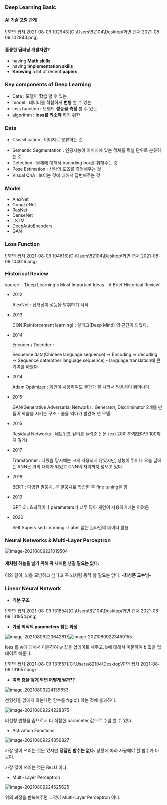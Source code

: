 ### Deep Learning Basic

#### AI 기술 포함 관계

![화면 캡처 2021-08-09 102943](C:\Users\82104\Desktop\화면 캡처 2021-08-09 102943.png)



#### 훌륭한 딥러닝 개발자란?

* having **Math skills**  
* having **Implementation skills** 
* **Knowing** a lot of recent **papers**



### Key components of Deep Learning

* Data : 모델이 **학습** 할 수 있는
* model : 데이터를 적합하게 **변형** 할 수 있는
* loss function : 모델의 **성능을** **측정** 할 수 있는
* algorithm : **loss를 최소화** 하기 위한 



### Data

* Classification : 이미지로 분류하는 것

- Semantic Segmentation : 인공지능이 이미지에 있는 객체를 픽셀 단위로 분류하는 것
- Detection : 물체에 대해서 bounding box를 취해주는 것
- Pose Estimation : 사람의 포즈를 측정해주는 것
- Visual QnA : 보이는 것에 대해서 답변해주는 것



### Model

* AlexNet 
* GoogLeNet 
* ResNet 
* DenseNet 
* LSTM 
* DeepAutoEncoders 
* GAN



### Loss Function

![화면 캡처 2021-08-09 104616](C:\Users\82104\Desktop\화면 캡처 2021-08-09 104616.png)



### Historical Review

source -  'Deep Learning's Most Important Ideas - A Brief Historical Review'



* 2012

  AlexNet : 딥러닝이 성능을 발휘하기 시작

  

* 2013

  DQN(Reinforcement learning) : 알파고(Deep Mind) 의 근간이 되었다.

  

* 2014

  Encoder / Decoder : 

  Sequence data(Chinese language sequence) => Encoding => decoding => Sequence data(other language sequence) - language translation에 큰 기여를 하였다.

  

* 2014

  Adam Optimizer : 개인이 사용하여도 결과가 잘 나와서 범용성이 뛰어나다.

  

* 2015

  GAN(Generative Adversarial Network) : Generator, Discriminator 2개를 만들어 학습을 시키는 구조 - 술을 먹다가 발견해 낸 모델

  

* 2015

  Residual Networks : 네트워크 깊이를 늘려준 논문 (ex) 20이 한계였다면 100까지 깊게)

  

* 2017

  Transformer : 나왔을 당시에는 크게 사용되지 않았지만, 성능이 뛰어나 오늘 날에는 RNN은 거의 대체가 되었고 CNN의 자리까지 넘보고 있다.

  

* 2018

  BERT : 다양한 말뭉치, 큰 말뭉치로 학습한 후 fine tuning을 함



* 2019

  GPT-3 : 효과적이나 parameters가 너무 많아 개인이 사용하기에는 어려움



* 2020

  Self Supervised Learning : Label 없는 온라인의 데이터 활용



### Neural Networks & Multi-Layer Perceptron



![image-20210809221019504](C:\Users\82104\AppData\Roaming\Typora\typora-user-images\image-20210809221019504.png)



#### 새처럼 하늘을 날기 위해 꼭 새처럼 생길 필요는 없다. 

이와 같이, 뇌를 모방하고 싶다고 꼭 뇌처럼 동작 할 필요는 없다.   **-최성준 교수님-**



### Linear Neural Network

* **기본 구조**

![화면 캡처 2021-08-09 131854](C:\Users\82104\Desktop\화면 캡처 2021-08-09 131854.png)



* **가장 최적의 parameters 찾는 과정**

![image-20210809223642817](C:\Users\82104\AppData\Roaming\Typora\typora-user-images\image-20210809223642817.png)![image-20210809223459155](C:\Users\82104\AppData\Roaming\Typora\typora-user-images\image-20210809223459155.png)



loss 를 w에 대해서 미분하여 w 값을 업데이트 해주고, b에 대해서 미분하여 b 값을 업데이트 해준다.



![화면 캡처 2021-08-09 131657](C:\Users\82104\Desktop\화면 캡처 2021-08-09 131657.png)



* **여러 층을 쌓게 되면 어떻게 될까??**



![image-20210809224139653](C:\Users\82104\AppData\Roaming\Typora\typora-user-images\image-20210809224139653.png)



선형성을 없애지 않는다면 함수를 f(g(x)) 하는 것에 불과하다.



![image-20210809224228375](C:\Users\82104\AppData\Roaming\Typora\typora-user-images\image-20210809224228375.png)

비선형 변형을 줌으로서 더 적합한 parameter 값으로 수렴 할 수 있다.



* Activation Functions



![image-20210809224356827](C:\Users\82104\AppData\Roaming\Typora\typora-user-images\image-20210809224356827.png)



가장 많이 쓰이는 것은 있지만 **정답인 함수는 없다.** 상황에 따라 사용해야 할 함수가 다르다.

가장 많이 쓰이는 것은 ReLU 이다.



* Multi-Layer Perceptron



![image-20210809224525625](C:\Users\82104\AppData\Roaming\Typora\typora-user-images\image-20210809224525625.png)

위의 과정을 반복해주면 그것이 Multi-Layer Perceptron 이다.
